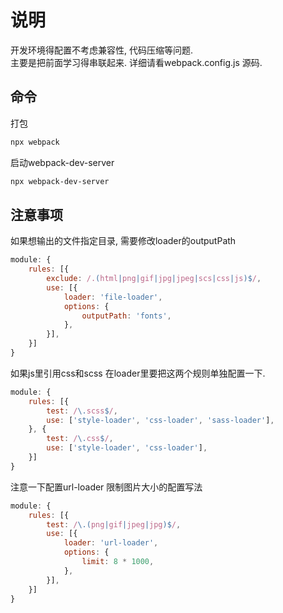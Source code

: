 # 说明

开发环境得配置不考虑兼容性, 代码压缩等问题.  
主要是把前面学习得串联起来. 详细请看webpack.config.js 源码.  

## 命令

打包

``` bash
npx webpack
```

启动webpack-dev-server

``` bash
npx webpack-dev-server
```

## 注意事项

如果想输出的文件指定目录, 需要修改loader的outputPath

``` js
module: {
    rules: [{
        exclude: /.(html|png|gif|jpg|jpeg|scs|css|js)$/,
        use: [{
            loader: 'file-loader',
            options: {
                outputPath: 'fonts',
            },
        }],
    }]
}
```

如果js里引用css和scss 在loader里要把这两个规则单独配置一下.

``` js
module: {
    rules: [{
        test: /\.scss$/,
        use: ['style-loader', 'css-loader', 'sass-loader'],
    }, {
        test: /\.css$/,
        use: ['style-loader', 'css-loader'],
    }]
}
```

注意一下配置url-loader 限制图片大小的配置写法

``` js
module: {
    rules: [{
        test: /\.(png|gif|jpeg|jpg)$/,
        use: [{
            loader: 'url-loader',
            options: {
                limit: 8 * 1000,
            },
        }],
    }]
}
```

